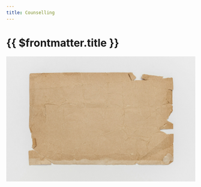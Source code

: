 ```yaml
---
title: Counselling
---
```


# {{ $frontmatter.title }}

![an image](./img/paper.jpg)

<!--@include: ./parts/cost.md-->

<FooterCustom />

<script setup>
import FooterCustom from './components/FooterCustom.vue'
</script>
